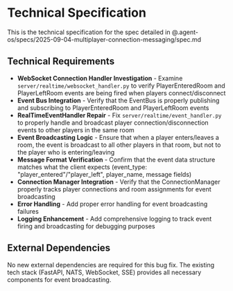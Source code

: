 # Technical Specification

This is the technical specification for the spec detailed in @.agent-os/specs/2025-09-04-multiplayer-connection-messaging/spec.md

## Technical Requirements

- **WebSocket Connection Handler Investigation** - Examine `server/realtime/websocket_handler.py` to verify PlayerEnteredRoom and PlayerLeftRoom events are being fired when players connect/disconnect
- **Event Bus Integration** - Verify that the EventBus is properly publishing and subscribing to PlayerEnteredRoom and PlayerLeftRoom events
- **RealTimeEventHandler Repair** - Fix `server/realtime/event_handler.py` to properly handle and broadcast player connection/disconnection events to other players in the same room
- **Event Broadcasting Logic** - Ensure that when a player enters/leaves a room, the event is broadcast to all other players in that room, but not to the player who is entering/leaving
- **Message Format Verification** - Confirm that the event data structure matches what the client expects (event_type: "player_entered"/"player_left", player_name, message fields)
- **Connection Manager Integration** - Verify that the ConnectionManager properly tracks player connections and room assignments for event broadcasting
- **Error Handling** - Add proper error handling for event broadcasting failures
- **Logging Enhancement** - Add comprehensive logging to track event firing and broadcasting for debugging purposes

## External Dependencies

No new external dependencies are required for this bug fix. The existing tech stack (FastAPI, NATS, WebSocket, SSE) provides all necessary components for event broadcasting.
